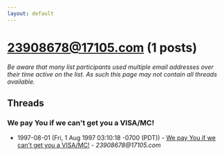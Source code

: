 ```yaml
---
layout: default
---
```


# 23908678@17105.com (1 posts)

_Be aware that many list participants used multiple email addresses over their time active on the list. As such this page may not contain all threads available._

## Threads

### We pay You if we can't get you a VISA/MC!
+ 1997-08-01 (Fri, 1 Aug 1997 03:10:18 -0700 (PDT)) - [We pay You if we can't get you a VISA/MC!](/archive/1997/08/0040d8e041ab3f23887ec7c847cbc5eb42fbc308c1c2bb82f0c8e3241417883a) - _23908678@17105.com_

